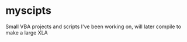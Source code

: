 # myscipts
Small VBA projects and scripts I've been working on, will later compile to make a large XLA
